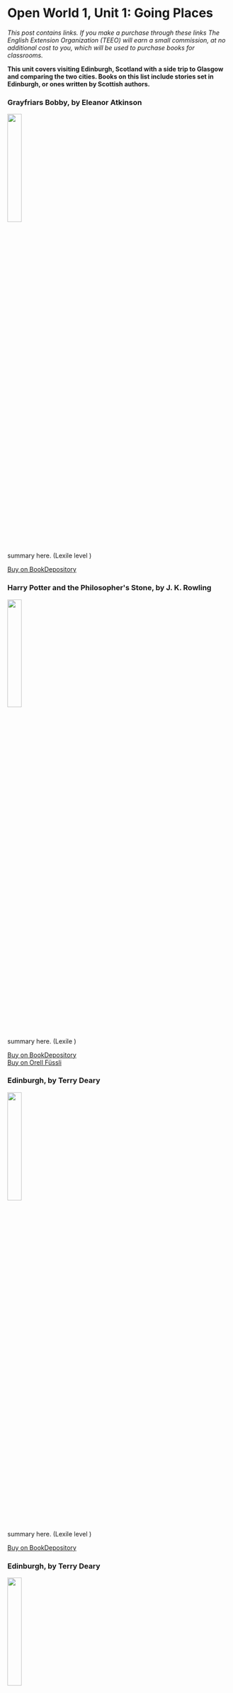 # Open World 1, Unit 1: Going Places
 *This post contains links. If you make a purchase through these links The English Extension Organization (TEEO) will earn a small commission, at no additional cost to you, which will be used to purchase books for classrooms.*

**This unit covers visiting Edinburgh, Scotland with a side trip to Glasgow and comparing the two cities.  Books on this list include stories set in Edinburgh, or ones written by Scottish authors.**  

### Grayfriars Bobby, by Eleanor Atkinson
<img src="https://imgur.com/RRgkUnc.png" width="25%" />

summary here.  (Lexile level       )

<a href="https://www.bookdepository.com/Greyfriars-Bobby-Eleanor-Atkinson/9780140367423?ref=grid-view&qid=1674499920738&sr=1-1" rel="nofollow"> Buy on BookDepository</a>  

 
 

### Harry Potter and the Philosopher's Stone, by J. K. Rowling

<img src="https://imgur.com/naCrhxz.png" width="25%" />

summary here.  (Lexile )  

<a href="https://www.bookdepository.com/Harry-Potter-Philosophers-Stone-J-K-Rowling/9781408855652?ref=grid-view&qid=1665854798278&sr=1-2" rel="nofollow"> Buy on BookDepository</a>  
<a href="https://www.orellfuessli.ch/shop/home/artikeldetails/A1046129216" rel="nofollow">Buy on Orell Füssli</a> 


### Edinburgh, by Terry Deary


<img src="https://imgur.com/LquXPjQ.png" width="25%" />

summary here.  (Lexile level       )

<a href="https://www.bookdepository.com/Gruesome-Guide-Edinburgh-newspaper-edition-Terry-Deary/9780702318122?ref=grid-view&qid=1674500219627&sr=1-1" rel="nofollow"> Buy on BookDepository</a>  

### Edinburgh, by Terry Deary


<img src="https://imgur.com/LquXPjQ.png" width="25%" />

summary here.  (Lexile level       )

<a href="https://www.bookdepository.com/Gruesome-Guide-Edinburgh-newspaper-edition-Terry-Deary/9780702318122?ref=grid-view&qid=1674500219627&sr=1-1" rel="nofollow"> Buy on BookDepository</a>  

### Let's Explore Edinburgh Old Town, by Anne Bruce English


<img src="https://imgur.com/LquXPjQ.png" width="25%" />

summary here.  (Lexile level       )

<a href="https://www.bookdepository.com/Gruesome-Guide-Edinburgh-newspaper-edition-Terry-Deary/9780702318122?ref=grid-view&qid=1674500219627&sr=1-1" rel="nofollow"> Buy on BookDepository</a>  

# Supplemental Activities
What can more Scottish than the **Highland Games**?  Without even having to leave Switzerland, you have a chance to go see one of these amazing events.  The Highland Games Verband Schweiz organizes events every year.  For the program for this year.  https://www.hgvs.ch/saison-2023

A well-played **bagpipe** stirs the soul of those who are graced to hear it.  Located in Lenzburg, Aargau, David Fleming plays at events, and even provides lessons for those who are interested in playing themselves.  His website contains information about Scottish events he hosts.  https://www.davidflemingbagpiper.com/

You don't need to leave Switzerland to see **Highland Dancing** or to learn how to do it yourself.  Classes are available in Zug and Lenzburg.  Events vary throughout the year.  Check Flora dance's website
.  https://floradance.ch/

 
<!--stackedit_data:
eyJoaXN0b3J5IjpbLTk4NzQ2MzcyMiwtMjA2MjQxMjkzLDE3OT
kzMTgyMTIsNzg4MDE3Nzg5LC0xNzI5MzA2MDQ5XX0=
-->